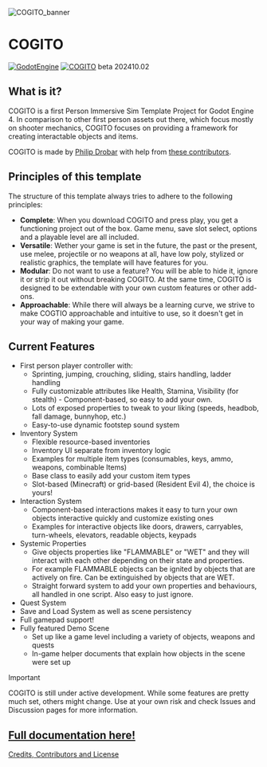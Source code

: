 ![COGITO_banner](docs/Cogito_capsule_202402_jpg.jpg)
# COGITO
[![GodotEngine](https://img.shields.io/badge/Godot_4.3_stable-blue?logo=godotengine&logoColor=white)](https://godotengine.org/) [![COGITO](https://img.shields.io/badge/beta_202410-35A1D7?label=COGITO&labelColor=0E887A)](https://github.com/Phazorknight/Cogito)
beta 202410.02

## What is it?
COGITO is a first Person Immersive Sim Template Project for Godot Engine 4.
In comparison to other first person assets out there, which focus mostly on shooter mechanics, COGITO focuses on
providing a framework for creating interactable objects and items.

COGITO is made by [Philip Drobar](https://www.philipdrobar.com) with help from [these contributors](https://github.com/Phazorknight/Cogito/graphs/contributors).

## Principles of this template
The structure of this template always tries to adhere to the following principles:
- **Complete**: When you download COGITO and press play, you get a functioning project out of the box. Game menu, save slot select, options and a playable level are all included.
- **Versatile**: Wether your game is set in the future, the past or the present, use melee, projectile or no weapons at all, have low poly, stylized or realistic graphics, the template will have features for you.
- **Modular**: Do not want to use a feature? You will be able to hide it, ignore it or strip it out without breaking COGITO. At the same time, COGITO is designed to be extendable with your own custom features or other add-ons.
- **Approachable**: While there will always be a learning curve, we strive to make COGTIO approachable and intuitive to use, so it doesn't get in your way of making your game.

## Current Features
- First person player controller with:
  - Sprinting, jumping, crouching, sliding, stairs handling, ladder handling
  - Fully customizable attributes like Health, Stamina, Visibility (for stealth) - Component-based, so easy to add your own.
  - Lots of exposed properties to tweak to your liking (speeds, headbob, fall damage, bunnyhop, etc.)
  - Easy-to-use dynamic footstep sound system
- Inventory System
  - Flexible resource-based inventories
  - Inventory UI separate from inventory logic
  - Examples for multiple item types (consumables, keys, ammo, weapons, combinable Items)
  - Base class to easily add your custom item types
  - Slot-based (Minecraft) or grid-based (Resident Evil 4), the choice is yours!
- Interaction System
  - Component-based interactions makes it easy to turn your own objects interactive quickly and customize existing ones
  - Examples for interactive objects like doors, drawers, carryables, turn-wheels, elevators, readable objects, keypads
- Systemic Properties
  - Give objects properties like "FLAMMABLE" or "WET" and they will interact with each other depending on their state and properties.
  - For example FLAMMABLE objects can be ignited by objects that are actively on fire. Can be extinguished by objects that are WET.
  - Straight forward system to add your own properties and behaviours, all handled in one script. Also easy to just ignore.
- Quest System
- Save and Load System as well as scene persistency
- Full gamepad support!
- Fully featured Demo Scene
  - Set up like a game level including a variety of objects, weapons and quests
  - In-game helper documents that explain how objects in the scene were set up

> [!IMPORTANT]  
> COGITO is still under active development. While some features are pretty much set, others might change. Use at your own risk and check Issues and Discussion pages for more information.

## [Full documentation here!](https://cogito.readthedocs.io/en/latest/index.html)

[Credits, Contributors and License](https://cogito.readthedocs.io/en/latest/about.html)
